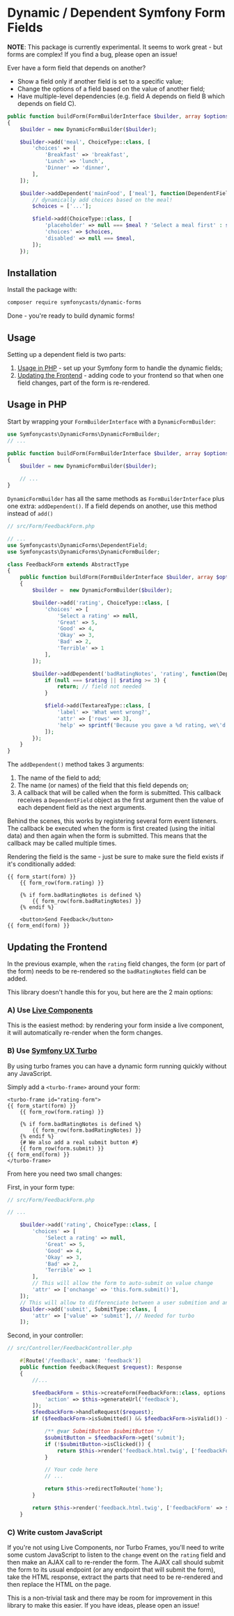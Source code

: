 # Dynamic / Dependent Symfony Form Fields

**NOTE**: This package is currently experimental. It seems to work great - but
forms are complex! If you find a bug, please open an issue!

Ever have a form field that depends on another?

* Show a field only if another field is set to a specific value;
* Change the options of a field based on the value of another field;
* Have multiple-level dependencies (e.g. field A depends on field B
  which depends on field C).

```php
public function buildForm(FormBuilderInterface $builder, array $options): void
{
    $builder = new DynamicFormBuilder($builder);

    $builder->add('meal', ChoiceType::class, [
        'choices' => [
            'Breakfast' => 'breakfast',
            'Lunch' => 'lunch',
            'Dinner' => 'dinner',
        ],
    ]);

    $builder->addDependent('mainFood', ['meal'], function(DependentField $field, string $meal) {
        // dynamically add choices based on the meal!
        $choices = ['...'];

        $field->add(ChoiceType::class, [
            'placeholder' => null === $meal ? 'Select a meal first' : sprintf('What is for %s?', $meal->getReadable()),
            'choices' => $choices,
            'disabled' => null === $meal,
        ]);
    });
```

## Installation

Install the package with:

```bash
composer require symfonycasts/dynamic-forms
```

Done - you're ready to build dynamic forms!

## Usage

Setting up a dependent field is two parts:

1. [Usage in PHP](#usage-in-php) - set up your Symfony form to handle
   the dynamic fields;
2. [Updating the Frontend](#updating-the-frontend) - adding code to your
   frontend so that when one field changes, part of the form is re-rendered.

## Usage in PHP

Start by wrapping your `FormBuilderInterface` with a `DynamicFormBuilder`:

```php
use Symfonycasts\DynamicForms\DynamicFormBuilder;
// ...

public function buildForm(FormBuilderInterface $builder, array $options): void
{
    $builder = new DynamicFormBuilder($builder);

    // ...
}
```

`DynamicFormBuilder` has all the same methods as `FormBuilderInterface` plus
one extra: `addDependent()`. If a field depends on another, use this method
instead of `add()`

```php
// src/Form/FeedbackForm.php

// ...
use Symfonycasts\DynamicForms\DependentField;
use Symfonycasts\DynamicForms\DynamicFormBuilder;

class FeedbackForm extends AbstractType
{
    public function buildForm(FormBuilderInterface $builder, array $options)
    {
        $builder =  new DynamicFormBuilder($builder);

        $builder->add('rating', ChoiceType::class, [
            'choices' => [
                'Select a rating' => null,
                'Great' => 5,
                'Good' => 4,
                'Okay' => 3,
                'Bad' => 2,
                'Terrible' => 1
            ],
        ]);

        $builder->addDependent('badRatingNotes', 'rating', function(DependentField $field, ?int $rating) {
            if (null === $rating || $rating >= 3) {
                return; // field not needed
            }

            $field->add(TextareaType::class, [
                'label' => 'What went wrong?',
                'attr' => ['rows' => 3],
                'help' => sprintf('Because you gave a %d rating, we\'d love to know what went wrong.', $rating),
            ]);
        });
    }
}
```

The `addDependent()` method takes 3 arguments:

1. The name of the field to add;
2. The name (or names) of the field that this field depends on;
3. A callback that will be called when the form is submitted. This callback
   receives a `DependentField` object as the first argument then the
   value of each dependent field as the next arguments.

Behind the scenes, this works by registering several form event listeners.
The callback be executed when the form is first created (using the initial
data) and then again when the form is submitted. This means that the callback
may be called multiple times.

Rendering the field is the same - just be sure to make sure the field exists
if it's conditionally added:

```twig
{{ form_start(form) }}
    {{ form_row(form.rating) }}

    {% if form.badRatingNotes is defined %}
        {{ form_row(form.badRatingNotes) }}
    {% endif %}

    <button>Send Feedback</button>
{{ form_end(form) }}
```

## Updating the Frontend

In the previous example, when the `rating` field changes, the form (or part of
the form) needs to be re-rendered so the `badRatingNotes` field can be added.

This library doesn't handle this for you, but here are the 2 main options:

### A) Use [Live Components](https://symfony.com/bundles/ux-live-component/current/index.html)

This is the easiest method: by rendering your form inside a live component,
it will automatically re-render when the form changes.

### B) Use [Symfony UX Turbo](https://symfony.com/bundles/ux-turbo/current/index.html#decomposing-complex-pages-with-turbo-frames)

By using turbo frames you can have a dynamic form running quickly without any JavaScript.

Simply add a `<turbo-frame>` around your form:

```twig
<turbo-frame id="rating-form">
{{ form_start(form) }}
    {{ form_row(form.rating) }}

    {% if form.badRatingNotes is defined %}
        {{ form_row(form.badRatingNotes) }}
    {% endif %}
    {# We also add a real submit button #}
    {{ form_row(form.submit) }}
{{ form_end(form) }}
</turbo-frame>
```

From here you need two small changes:

First, in your form type:

```php
// src/Form/FeedbackForm.php

// ...

    $builder->add('rating', ChoiceType::class, [
        'choices' => [
            'Select a rating' => null,
            'Great' => 5,
            'Good' => 4,
            'Okay' => 3,
            'Bad' => 2,
            'Terrible' => 1
        ],
        // This will allow the form to auto-submit on value change
        'attr' => ['onchange' => 'this.form.submit()'],
    ]);
    // This will allow to differenciate between a user submition and an auto-submit
    $builder->add('submit', SubmitType::class, [
        'attr' => ['value' => 'submit'], // Needed for turbo
    ]);

```

Second, in your controller:

```php
// src/Controller/FeedbackController.php

    #[Route('/feedback', name: 'feedback')]
    public function feedback(Request $request): Response
    {
        //...

        $feedbackForm = $this->createForm(FeedbackForm::class, options: [
            'action' => $this->generateUrl('feedback'),
        ]);
        $feedbackForm->handleRequest($request);
        if ($feedbackForm->isSubmitted() && $feedbackForm->isValid()) {

            /** @var SubmitButton $submitButton */
            $submitButton = $feedbackForm->get('submit');
            if (!$submitButton->isClicked()) {
                return $this->render('feedback.html.twig', ['feedbackForm' => $feedbackForm]);
            }

            // Your code here
            // ...

            return $this->redirectToRoute('home');
        }

        return $this->render('feedback.html.twig', ['feedbackForm' => $feedbackForm]);
    }

```

### C) Write custom JavaScript

If you're not using Live Components, nor Turbo Frames, you'll need to write some custom
JavaScript to listen to the `change` event on the `rating` field and then
make an AJAX call to re-render the form. The AJAX call should submit the
form to its usual endpoint (or any endpoint that will submit the form), take
the HTML response, extract the parts that need to be re-rendered and then replace
the HTML on the page.

This is a non-trivial task and there may be room for improvement in this
library to make this easier. If you have ideas, please open an issue!

